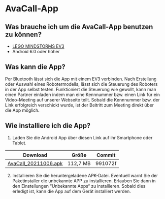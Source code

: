# AvaCall-App

## Was brauche ich um die AvaCall-App benutzen zu können?

- [LEGO MINDSTORMS EV3](https://www.lego.com/en-de/product/lego-mindstorms-ev3-31313)
- Android 6.0 oder höher

## Was kann die App?

Per Bluetooth lässt sich die App mit einem EV3 verbinden. Nach Erstellung oder Auswahl eines Robotermodells, lässt sich die Steuerung des Roboters in der App selbst testen. Funktioniert die Steuerung wie gewollt, kann man einen Partner einladen indem man eine Kennnummer bzw. einen Link für ein Video-Meeting auf unserer Webseite teilt. Sobald die Kennnummer bzw. der Link erfolgreich verschickt wurde, ist der Beitritt zum Meeting direkt über die App möglich. 

## Wie installiere ich die App?

1. Laden Sie die Android App über diesen Link auf ihr Smartphone oder Tablet.
 
 Download | Größe | Commit
--- | --- | --- 
[AvaCall_20211006.apk](https://drive.google.com/file/d/1mgZ7mGyXCXhHFbam6gQeWCTze71CDTTg/view?usp=sharing) | 112,7 MB | 991072f
2. Installieren Sie die heruntergeladene APK-Datei. Eventuell warnt Sie der Paketinstaller die unbekannte APP zu installieren. Erlauben Sie dann in den Einstellungen “Unbekannte Apps“ zu installieren. Sobald dies erledigt ist, kann die App auf dem Gerät installiert werden.

